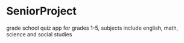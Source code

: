 # SeniorProject
grade school quiz app for grades 1-5, subjects include english, math, science and social studies
